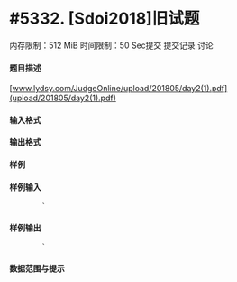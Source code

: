 
# #5332. [Sdoi2018]旧试题
内存限制：512 MiB 时间限制：50 Sec提交 提交记录 讨论
#### 题目描述
[www.lydsy.com/JudgeOnline/upload/201805/day2(1).pdf](upload/201805/day2(1).pdf)

#### 输入格式

#### 输出格式

#### 样例

#### 样例输入

			`
#### 样例输出

			`
#### 数据范围与提示

